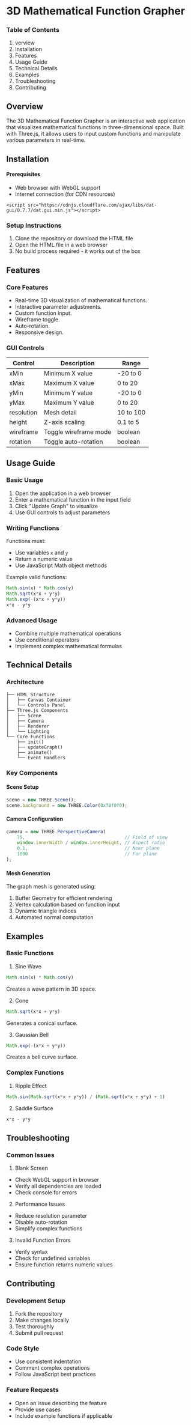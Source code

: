 # 3D Mathematical Function Grapher 


### Table of Contents
1. verview
2. Installation
3. Features
4. Usage Guide
5. Technical Details
6. Examples
7. Troubleshooting
8. Contributing

## Overview
The 3D Mathematical Function Grapher is an interactive web application that visualizes mathematical functions in three-dimensional space. Built with Three.js, it allows users to input custom functions and manipulate various parameters in real-time.

## Installation
#### Prerequisites

- Web browser with WebGL support
- Internet connection (for CDN resources)

 
``` [html] <script src="https://cdnjs.cloudflare.com/ajax/libs/three.js/r128/three.min.js"></script>
<script src="https://cdnjs.cloudflare.com/ajax/libs/dat-gui/0.7.7/dat.gui.min.js"></script>
```


### Setup Instructions

1. Clone the repository or download the HTML file
2. Open the HTML file in a web browser
3. No build process required - it works out of the box

## Features
### Core Features

- Real-time 3D visualization of mathematical functions.
- Interactive parameter adjustments.
- Custom function input.
- Wireframe toggle.
- Auto-rotation.
- Responsive design.
  
### GUI Controls
| Control | Description | Range |
|---------|-------------|--------|
| xMin | Minimum X value | -20 to 0 |
| xMax | Maximum X value | 0 to 20 |
| yMin | Minimum Y value | -20 to 0 |
| yMax | Maximum Y value | 0 to 20 |
| resolution | Mesh detail | 10 to 100 |
| height | Z-axis scaling | 0.1 to 5 |
| wireframe | Toggle wireframe mode | boolean |
| rotation | Toggle auto-rotation | boolean |

## Usage Guide

### Basic Usage
1. Open the application in a web browser
2. Enter a mathematical function in the input field
3. Click "Update Graph" to visualize
4. Use GUI controls to adjust parameters

### Writing Functions
Functions must:
- Use variables `x` and `y`
- Return a numeric value
- Use JavaScript Math object methods

Example valid functions:
```javascript
Math.sin(x) * Math.cos(y)
Math.sqrt(x*x + y*y)
Math.exp(-(x*x + y*y))
x*x - y*y
```

### Advanced Usage
- Combine multiple mathematical operations
- Use conditional operators
- Implement complex mathematical formulas

## Technical Details

### Architecture
```
├── HTML Structure
│   ├── Canvas Container
│   └── Controls Panel
├── Three.js Components
│   ├── Scene
│   ├── Camera
│   ├── Renderer
│   └── Lighting
└── Core Functions
    ├── init()
    ├── updateGraph()
    ├── animate()
    └── Event Handlers
```

### Key Components

#### Scene Setup
```javascript
scene = new THREE.Scene();
scene.background = new THREE.Color(0xf0f0f0);
```

#### Camera Configuration
```javascript
camera = new THREE.PerspectiveCamera(
    75,                                     // Field of view
    window.innerWidth / window.innerHeight, // Aspect ratio
    0.1,                                    // Near plane
    1000                                    // Far plane
);
```

#### Mesh Generation
The graph mesh is generated using:
1. Buffer Geometry for efficient rendering
2. Vertex calculation based on function input
3. Dynamic triangle indices
4. Automated normal computation

## Examples

### Basic Functions

1. Sine Wave
```javascript
Math.sin(x) * Math.cos(y)
```
Creates a wave pattern in 3D space.

2. Cone
```javascript
Math.sqrt(x*x + y*y)
```
Generates a conical surface.

3. Gaussian Bell
```javascript
Math.exp(-(x*x + y*y))
```
Creates a bell curve surface.

### Complex Functions

1. Ripple Effect
```javascript
Math.sin(Math.sqrt(x*x + y*y)) / (Math.sqrt(x*x + y*y) + 1)
```

2. Saddle Surface
```javascript
x*x - y*y
```

## Troubleshooting

### Common Issues

1. Blank Screen
- Check WebGL support in browser
- Verify all dependencies are loaded
- Check console for errors

2. Performance Issues
- Reduce resolution parameter
- Disable auto-rotation
- Simplify complex functions

3. Invalid Function Errors
- Verify syntax
- Check for undefined variables
- Ensure function returns numeric values

## Contributing

### Development Setup
1. Fork the repository
2. Make changes locally
3. Test thoroughly
4. Submit pull request

### Code Style
- Use consistent indentation
- Comment complex operations
- Follow JavaScript best practices

### Feature Requests
- Open an issue describing the feature
- Provide use cases
- Include example functions if applicable
